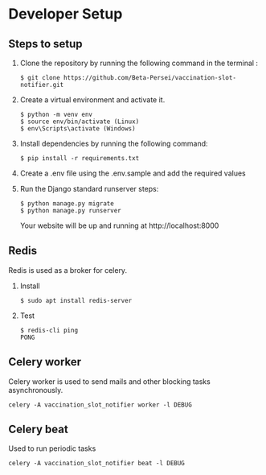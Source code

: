 # Developer Setup

## Steps to setup
1. Clone the repository by running the following command in the terminal :

   ```shell
   $ git clone https://github.com/Beta-Persei/vaccination-slot-notifier.git
   ```


2. Create a virtual environment and activate it.

   ```shell
   $ python -m venv env
   $ source env/bin/activate (Linux)
   $ env\Scripts\activate (Windows)
   ```

4. Install dependencies by running the following command:
   ```shell
   $ pip install -r requirements.txt
   ```
5. Create a .env file using the .env.sample and add the required values

6. Run the Django standard runserver steps:
   ```shell
   $ python manage.py migrate
   $ python manage.py runserver
   ```
   Your website will be up and running at http://localhost:8000

## Redis
Redis is used as a broker for celery.
1. Install
   ```shell
   $ sudo apt install redis-server
   ```
2. Test
   ```shell
   $ redis-cli ping
   PONG
   ```      

## Celery worker
Celery worker is used to send mails and other blocking tasks asynchronously.
```shell
celery -A vaccination_slot_notifier worker -l DEBUG
```

## Celery beat
Used to run periodic tasks
```shell
celery -A vaccination_slot_notifier beat -l DEBUG
```
